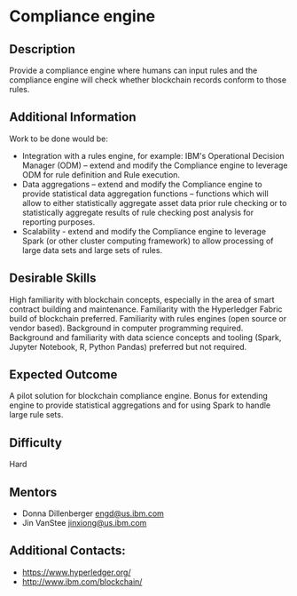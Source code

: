 # Compliance engine

## Description
Provide a compliance engine where humans can input rules and the compliance engine will check whether blockchain records conform to those rules.

## Additional Information
Work to be done would be:
- Integration with a rules engine, for example: IBM's Operational Decision Manager (ODM) – extend and modify the Compliance engine to leverage ODM for rule definition and Rule execution.
- Data aggregations – extend and modify the Compliance engine to provide statistical data aggregation functions – functions which will allow to either statistically aggregate asset data prior rule checking or to statistically aggregate results of rule checking post analysis for reporting purposes.
- Scalability - extend and modify the Compliance engine to leverage Spark (or other cluster computing framework) to allow processing of large data sets and large sets of rules.

## Desirable Skills
High familiarity with blockchain concepts, especially in the area of smart contract building and maintenance. Familiarity with the Hyperledger Fabric build of blockchain preferred. Familiarity with rules engines (open source or vendor based). Background in computer programming required. Background and familiarity with data science concepts and tooling (Spark, Jupyter Notebook, R, Python Pandas) preferred but not required.

## Expected Outcome
A pilot solution for blockchain compliance engine. Bonus for extending engine to provide statistical aggregations and for using Spark to handle large rule sets.

## Difficulty
Hard

## Mentors
  * Donna Dillenberger <engd@us.ibm.com>
  * Jin VanStee <jinxiong@us.ibm.com>

## Additional Contacts:
  * https://www.hyperledger.org/
  * http://www.ibm.com/blockchain/
